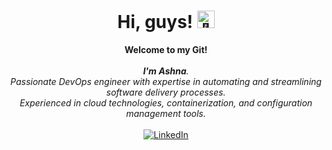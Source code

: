 
<h1 align="center">Hi, guys! <img src="https://github.com/wervlad/wervlad/assets/24524555/766d336d-b87d-44ba-807c-c51de2bc6b4d" width="28px" alt="👋"></h1>

<p align="center">
    <b>Welcome to my Git!</b><br><br>
    <i>
      <b>I'm Ashna</B>.<br>
        Passionate DevOps engineer with expertise in automating and streamlining software delivery processes.<br>
         Experienced in cloud technologies, containerization, and configuration management tools.<br>
    </i><br>
       <a href="https://www.linkedin.com/in/ashna-rasheed-5286611b2">
        <img src="https://img.shields.io/badge/LinkedIn-blue?style=flat-square&logo=linkedin" alt="LinkedIn">
    </a>
